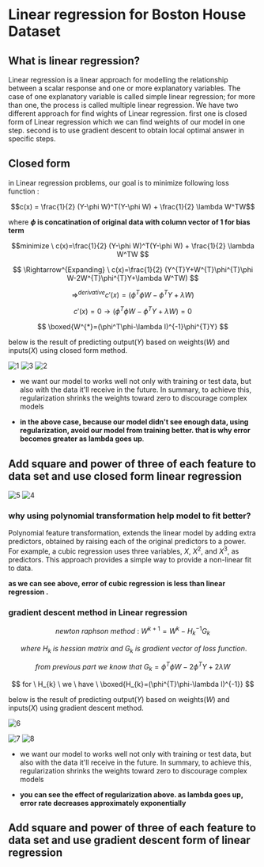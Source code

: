 # Linear regression for Boston House Dataset

## What is linear regression?
Linear regression is a linear approach for modelling the relationship between a scalar response and one or more explanatory variables. The case of one explanatory variable is called simple linear regression; for more than one, the process is called multiple linear regression. We have two different approach for find wights of Linear regression. first one is closed form of Linear regression which we can find weights of our model in one step. 
second is to use gradient descent to obtain local optimal answer in specific steps. 

## Closed form 
in Linear regression problems, our goal is to minimize following loss function : 

$$c(x) = \frac{1}{2} (Y-\phi W)^T(Y-\phi W) + \frac{1}{2} \lambda W^TW$$

where **$\phi$ is concatination of original data with column vector of 1 for bias term**

$$minimize \ c(x)=\frac{1}{2} (Y-\phi W)^T(Y-\phi W) + \frac{1}{2} \lambda W^TW
$$

$$
\Rightarrow^{Expanding} \ c(x)=\frac{1}{2} (Y^{T}Y+W^{T}\phi^{T}\phi W-2W^{T}\phi^{T}Y+\lambda W^TW)
$$

$$
\Rightarrow^{derivative} c'(x) =(\phi^{T}\phi W-\phi^{T}Y+\lambda W)
$$

$$
c'(x)=0 → (\phi^{T}\phi W-\phi^{T}Y+\lambda W)=0
$$

$$
\boxed{W^{*}=(\phi^T\phi-\lambda I)^{-1}\phi^{T}Y}
$$

 below is the result of predicting output($Y$) based on weights($W$) and inputs($X$) using closed form method.
 
![1](https://user-images.githubusercontent.com/67091916/219363100-3bde6e71-7602-4735-949e-c56f2bd8a609.png)
![3](https://user-images.githubusercontent.com/67091916/219363776-8a351fef-625f-48d6-8b7f-936977ba383e.png)
![2](https://user-images.githubusercontent.com/67091916/219363784-b18a96fc-4002-45bf-bba7-4965f8c20f0a.png)

* we want our model  to works well not only with training or test data, but also with the data it'll receive in the future. In summary, to achieve this, regularization shrinks the weights toward zero to discourage complex models

* **in the above case, because our model didn't see enough data, using regularization, avoid our model from training better. that is why error becomes greater as lambda goes up**. 
## Add square and power of three of each feature to data set and use closed form linear regression


![5](https://user-images.githubusercontent.com/67091916/219364590-8731cb50-219f-4ebd-aef1-6359dd638f37.png)
![4](https://user-images.githubusercontent.com/67091916/219364600-6e6ffa92-a29a-4916-a6a3-d19c8e1bc0e5.png)

### why using polynomial transformation help model to fit better? 

Polynomial feature transformation, extends the linear model by adding extra predictors, obtained by raising each of the original predictors to a power. For example, a cubic regression uses three variables, $X$, $X^{2}$, and $X^{3}$, as predictors. This approach provides a simple way to provide a non-linear fit to data.

**as we can see above, error of cubic regression is less than linear regression .**

### gradient descent method in Linear regression 

$$
newton \ raphson \ method \ : \ W^{k+1}=W^{k}-H_{k}^{-1}G_{k}
$$

$$
\ where  \ H_{k} \ is \ hessian \ matrix \ and \ G_{k} \ is \ gradient \ vector \ of \ loss \ function.
$$

$$
from \ previous \ part \ we \ know \ that \ G_{k}= \phi^{T}\phi W-2ϕ^{T}Y+2λW
$$

$$
for \ H_{k} \ we \ have \  \boxed{H_{k}=(\phi^{T}\phi-\lambda I)^{-1}}
$$

 below is the result of predicting output($Y$) based on weights($W$) and inputs($X$) using gradient descent method.
 
![6](https://user-images.githubusercontent.com/67091916/219366332-248beb7c-267c-4082-bc4c-722534900d59.png)

![7](https://user-images.githubusercontent.com/67091916/219366338-a1ff8022-1406-4607-beaa-24c545d0435a.png)
![8](https://user-images.githubusercontent.com/67091916/219366321-64fb3fa6-30e5-4405-a270-422bacd7b23a.png)

* we want our model to works well not only with training or test data, but also with the data it'll receive in the future. In summary, to achieve this, regularization shrinks the weights toward zero to discourage complex models

* **you can see the effect of regularization above. as lambda goes up, error rate decreases approximately exponentially**

## Add square and power of three of each feature to data set and use  gradient descent form of linear regression


